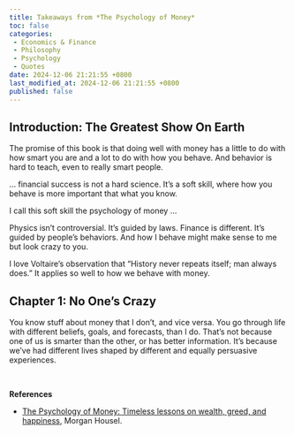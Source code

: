 ```yaml
---
title: Takeaways from *The Psychology of Money*
toc: false
categories:
 - Economics & Finance
 - Philosophy
 - Psychology
 - Quotes
date: 2024-12-06 21:21:55 +0800
last_modified_at: 2024-12-06 21:21:55 +0800
published: false
---
```


## Introduction: The Greatest Show On Earth

<div class="quote--left" markdown="1">

The promise of this book is that doing well with money has a little to do with how smart you are and a lot to do with how you behave. And behavior is hard to teach, even to really smart people.

</div>

<div class="quote--left" markdown="1">

... financial success is not a hard science. It’s a soft skill, where how you behave is more important that what you know.

I call this soft skill the psychology of money ...

</div>

<div class="quote--left" markdown="1">

Physics isn’t controversial. It’s guided by laws. Finance is different. It’s guided by people’s behaviors. And how I behave might make sense to me but look crazy to you.

</div>

<div class="quote--left" markdown="1">

I love Voltaire’s observation that “History never repeats itself; man always does.” It applies so well to how we behave with money.

</div>

## Chapter 1: No One’s Crazy

<div class="quote--left" markdown="1">

You know stuff about money that I don’t, and vice versa. You go through life with different beliefs, goals, and forecasts, than I do. That’s not because one of us is smarter than the other, or has better information. It’s because we’ve had different lives shaped by different and equally persuasive experiences.

</div>

<br>

**References**

- [The Psychology of Money: Timeless lessons on wealth, greed, and happiness](https://pdflake.com/wp-content/uploads/2021/08/The-Psychology-of-Money-PDF-Book-By-Morgan-Housel.pdf), Morgan Housel.